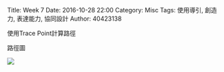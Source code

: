 Title: Week 7
Date: 2016-10-28 22:00
Category: Misc
Tags: 使用導引, 創造力, 表達能力, 協同設計
Author: 40423138

<p>使用Trace Point計算路徑<p>


<p>路徑圖</p>
<a><img src="../photo/Trace Point.PNG" /></a>
